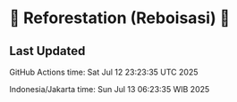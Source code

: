 
# 🌳 Reforestation (Reboisasi) 🌲

## Last Updated

GitHub Actions time: Sat Jul 12 23:23:35 UTC 2025

Indonesia/Jakarta time: Sun Jul 13 06:23:35 WIB 2025
